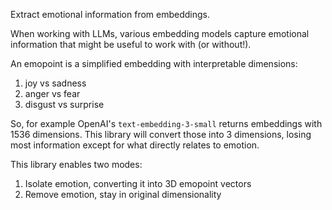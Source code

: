 Extract emotional information from embeddings.

When working with LLMs, various embedding models capture emotional information 
that might be useful to work with (or without!). 

An emopoint is a simplified embedding with interpretable dimensions:
 1. joy vs sadness
 2. anger vs fear
 3. disgust vs surprise

So, for example OpenAI's `text-embedding-3-small` returns embeddings with 1536
dimensions. This library will convert those into 3 dimensions, losing most
information except for what directly relates to emotion.

This library enables two modes:
 1. Isolate emotion, converting it into 3D emopoint vectors
 2. Remove emotion, stay in original dimensionality